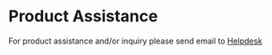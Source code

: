 # Product Assistance

For product assistance and/or inquiry please send email to [Helpdesk](mailto:helpdesk@ph.atlantis.asia?subject=[Atlantis%20CM%20Need%20Assistance]%20Source%20Han%20Sans)
